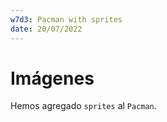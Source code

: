 ```yaml
---
w7d3: Pacman with sprites
date: 20/07/2022
---
```


# Imágenes

Hemos agregado `sprites` al `Pacman`.
